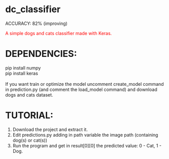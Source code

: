 # dc_classifier
ACCURACY: 82% (improving)<br>
<p style="color:red">A simple dogs and cats classifier made with Keras.</p>

<h1>DEPENDENCIES:</h1>
pip install numpy<br>
pip install keras<br>
<br>
If you want train or optimize the model uncomment create_model command in prediction.py (and comment the load_model command) and download dogs and cats dataset.


<h1>TUTORIAL:</h1>

1) Download the project and extract it.<br>
2) Edit predictions.py adding in path variable the image path (containing dog(s) or cat(s))<br>
3) Run the program and get in result[0][0] the predicted value: 0 - Cat, 1 - Dog.
